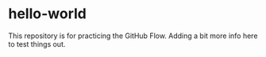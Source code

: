 # hello-world
This repository is for practicing the GitHub Flow.
Adding a bit more info here to test things out.
